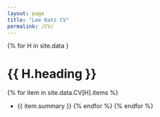 ```yaml
---
layout: page
title: "Lee Katz CV"
permalink: /CV/
---
```


{% for H in site.data }
# {{ H.heading }}
  {% for item in site.data.CV[H].items %}
* {{ item.summary }}
  {% endfor %}
{% endfor %}
